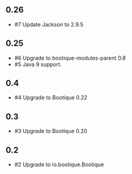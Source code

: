## 0.26

* #7 Update Jackson to 2.9.5

## 0.25

* #6 Upgrade to bootique-modules-parent 0.8
* #5 Java 9 support.

## 0.4

* #4 Upgrade to Bootique 0.22

## 0.3

* #3 Upgrade to Bootique 0.20

## 0.2

* #2 Upgrade to io.bootique.Bootique
